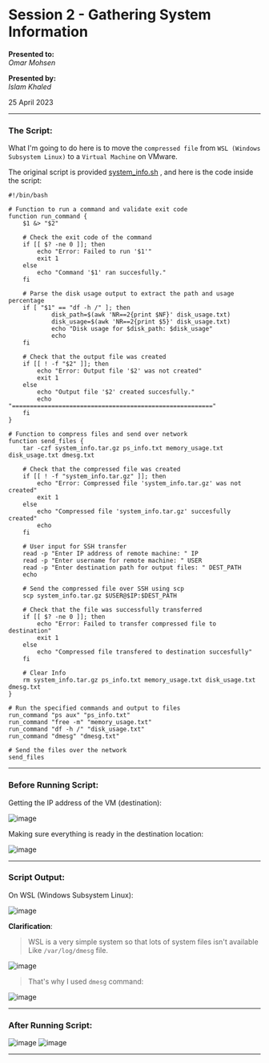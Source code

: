 # Session 2 - Gathering System Information

**Presented to:**    
_Omar Mohsen_    

**Presented by:**   
_Islam Khaled_    

25 April 2023

-----------------------------------------
### The Script:

What I'm going to do here is to move the ```compressed file``` from ```WSL (Windows Subsystem Linux)``` to a ```Virtual Machine``` on VMware.

The original script is provided [system_info.sh](https://github.com/eslamkhaled560/Sprints-Tasks/blob/main/5-%20DevOps%20Fundmentals/S_BS_02%20Writing%20A%20Script%20To%20Gather%20Information%20About%20The%20Linux%20env/system_info.sh) , 
and here is the code inside the script:
```
#!/bin/bash

# Function to run a command and validate exit code
function run_command {
    $1 &> "$2"

    # Check the exit code of the command
    if [[ $? -ne 0 ]]; then
        echo "Error: Failed to run '$1'"
        exit 1
    else
        echo "Command '$1' ran succesfully."
    fi
    
    # Parse the disk usage output to extract the path and usage percentage
    if [ "$1" == "df -h /" ]; then
            disk_path=$(awk 'NR==2{print $NF}' disk_usage.txt)
            disk_usage=$(awk 'NR==2{print $5}' disk_usage.txt)
            echo "Disk usage for $disk_path: $disk_usage"
            echo
    fi

    # Check that the output file was created
    if [[ ! -f "$2" ]]; then
        echo "Error: Output file '$2' was not created"
        exit 1
    else
        echo "Output file '$2' created succesfully."
        echo "========================================================"
    fi
}

# Function to compress files and send over network
function send_files {
    tar -czf system_info.tar.gz ps_info.txt memory_usage.txt disk_usage.txt dmesg.txt
    
    # Check that the compressed file was created
    if [[ ! -f "system_info.tar.gz" ]]; then
        echo "Error: Compressed file 'system_info.tar.gz' was not created"
        exit 1
    else
        echo "Compressed file 'system_info.tar.gz' succesfully created"
        echo
    fi
    
    # User input for SSH transfer
    read -p "Enter IP address of remote machine: " IP
    read -p "Enter username for remote machine: " USER
    read -p "Enter destination path for output files: " DEST_PATH
    echo

    # Send the compressed file over SSH using scp
    scp system_info.tar.gz $USER@$IP:$DEST_PATH

    # Check that the file was successfully transferred
    if [[ $? -ne 0 ]]; then
        echo "Error: Failed to transfer compressed file to destination"
        exit 1
    else
        echo "Compressed file transfered to destination succesfully"
    fi
    
    # Clear Info
    rm system_info.tar.gz ps_info.txt memory_usage.txt disk_usage.txt dmesg.txt
}

# Run the specified commands and output to files
run_command "ps aux" "ps_info.txt"
run_command "free -m" "memory_usage.txt"
run_command "df -h /" "disk_usage.txt"
run_command "dmesg" "dmesg.txt"

# Send the files over the network
send_files
```

-------------------------
### Before Running Script:

Getting the IP address of the VM (destination):

![image](https://user-images.githubusercontent.com/54172897/234338790-b7af2d60-fb4e-4631-8ec4-8627c33ddaba.png)

Making sure everything is ready in the destination location:

![image](https://user-images.githubusercontent.com/54172897/234339111-49c0da53-562c-4221-ae1e-9fc7d619a411.png)

-------------------------
### Script Output:

On WSL (Windows Subsystem Linux):

![image](https://user-images.githubusercontent.com/54172897/234340505-68ca7c14-70c5-43a7-a06f-72fa86e86e28.png)

**Clarification**:
> WSL is a very simple system so that lots of system files isn't available      
> Like ```/var/log/dmesg``` file.

![image](https://user-images.githubusercontent.com/54172897/234542380-aaa29836-4d4c-4a2c-9fe9-90f8e184dd1e.png)

> That's why I used ```dmesg``` command:

![image](https://user-images.githubusercontent.com/54172897/234542763-31afbb49-dfcf-4052-88bd-ed9330ab283b.png)

-------------------------
### After Running Script:

![image](https://user-images.githubusercontent.com/54172897/234341104-a1ff76d2-ed7e-4e04-8e9e-861a8b064c0e.png)
![image](https://user-images.githubusercontent.com/54172897/234544245-9d0b2fdd-8a7e-40d4-a139-bdfc16ec3932.png)

-------------------------
